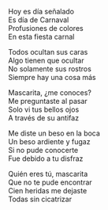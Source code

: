 
Hoy es día señalado  
Es día de Carnaval  
Profusiones de colores  
En esta fiesta carnal  

Todos ocultan sus caras  
Algo tienen que ocultar  
No solamente sus rostros  
Siempre hay una cosa más  

Mascarita, ¿me conoces?  
Me preguntaste al pasar  
Solo vi tus bellos ojos  
A través de su antifaz  

Me diste un beso en la boca  
Un beso ardiente y fugaz  
Si no pude conocerte  
Fue debido a tu disfraz  

Quién eres tú, mascarita  
Que no te pude encontrar  
Cien heridas me dejaste  
Todas sin cicatrizar  